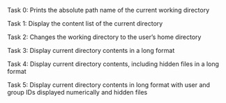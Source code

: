 Task 0: Prints the absolute path name of the current working directory

Task 1: Display the content list of the current directory

Task 2: Changes the working directory to the user’s home directory

Task 3: Display current directory contents in a long format

Task 4: Display current directory contents, including hidden files in a long format

Task 5: Display current directory contents in long format with user and group IDs displayed numerically and hidden files
